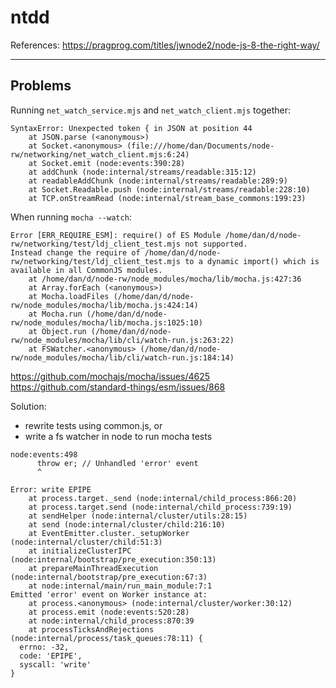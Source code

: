 # ntdd

References:
<https://pragprog.com/titles/jwnode2/node-js-8-the-right-way/>

---

## Problems

Running `net_watch_service.mjs` and `net_watch_client.mjs` together:

```error
SyntaxError: Unexpected token { in JSON at position 44
    at JSON.parse (<anonymous>)
    at Socket.<anonymous> (file:///home/dan/Documents/node-rw/networking/net_watch_client.mjs:6:24)
    at Socket.emit (node:events:390:28)
    at addChunk (node:internal/streams/readable:315:12)
    at readableAddChunk (node:internal/streams/readable:289:9)
    at Socket.Readable.push (node:internal/streams/readable:228:10)
    at TCP.onStreamRead (node:internal/stream_base_commons:199:23)
```

When running `mocha --watch`:  

```error
Error [ERR_REQUIRE_ESM]: require() of ES Module /home/dan/d/node-rw/networking/test/ldj_client_test.mjs not supported.
Instead change the require of /home/dan/d/node-rw/networking/test/ldj_client_test.mjs to a dynamic import() which is available in all CommonJS modules.
    at /home/dan/d/node-rw/node_modules/mocha/lib/mocha.js:427:36
    at Array.forEach (<anonymous>)
    at Mocha.loadFiles (/home/dan/d/node-rw/node_modules/mocha/lib/mocha.js:424:14)
    at Mocha.run (/home/dan/d/node-rw/node_modules/mocha/lib/mocha.js:1025:10)
    at Object.run (/home/dan/d/node-rw/node_modules/mocha/lib/cli/watch-run.js:263:22)
    at FSWatcher.<anonymous> (/home/dan/d/node-rw/node_modules/mocha/lib/cli/watch-run.js:184:14)
```

<https://github.com/mochajs/mocha/issues/4625>  
<https://github.com/standard-things/esm/issues/868>

Solution:

- rewrite tests using common.js, or
- write a fs watcher in node to run mocha tests

```error
node:events:498
      throw er; // Unhandled 'error' event
      ^

Error: write EPIPE
    at process.target._send (node:internal/child_process:866:20)
    at process.target.send (node:internal/child_process:739:19)
    at sendHelper (node:internal/cluster/utils:28:15)
    at send (node:internal/cluster/child:216:10)
    at EventEmitter.cluster._setupWorker (node:internal/cluster/child:51:3)
    at initializeClusterIPC (node:internal/bootstrap/pre_execution:350:13)
    at prepareMainThreadExecution (node:internal/bootstrap/pre_execution:67:3)
    at node:internal/main/run_main_module:7:1
Emitted 'error' event on Worker instance at:
    at process.<anonymous> (node:internal/cluster/worker:30:12)
    at process.emit (node:events:520:28)
    at node:internal/child_process:870:39
    at processTicksAndRejections (node:internal/process/task_queues:78:11) {
  errno: -32,
  code: 'EPIPE',
  syscall: 'write'
}
```
